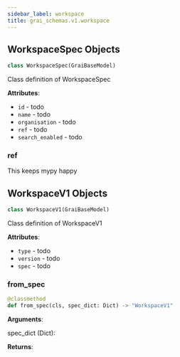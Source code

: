 ```yaml
---
sidebar_label: workspace
title: grai_schemas.v1.workspace
---
```


## WorkspaceSpec Objects

```python
class WorkspaceSpec(GraiBaseModel)
```

Class definition of WorkspaceSpec

**Attributes**:

- `id` - todo
- `name` - todo
- `organisation` - todo
- `ref` - todo
- `search_enabled` - todo

### ref

This keeps mypy happy

## WorkspaceV1 Objects

```python
class WorkspaceV1(GraiBaseModel)
```

Class definition of WorkspaceV1

**Attributes**:

- `type` - todo
- `version` - todo
- `spec` - todo

### from\_spec

```python
@classmethod
def from_spec(cls, spec_dict: Dict) -> "WorkspaceV1"
```

**Arguments**:

  spec_dict (Dict):


**Returns**:
